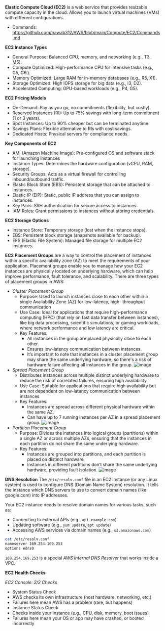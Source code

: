 **Elastic Compute Cloud (EC2)** is a web service that provides resizable compute capacity in the cloud. Allows you to launch virtual machines (VMs) with different configurations.

- Commands: https://github.com/nawab312/AWS/blob/main/Compute/EC2/Commands.md

**EC2 Instance Types**
- General Purpose: Balanced CPU, memory, and networking (e.g., T3, M5).
- Compute Optimized: High-performance CPU for intensive tasks (e.g., C5, C6i).
- Memory Optimized: Large RAM for in-memory databases (e.g., R5, X1).
- Storage Optimized: High IOPS storage for big data (e.g., I3, D2).
- Accelerated Computing: GPU-based workloads (e.g., P4, G5).

**EC2 Pricing Models**
- On-Demand: Pay as you go, no commitments (flexibility, but costly).
- Reserved Instances (RI): Up to 75% savings with long-term commitment (1 or 3 years).
- Spot Instances: Up to 90% cheaper but can be terminated anytime.
- Savings Plans: Flexible alternative to RIs with cost savings.
- Dedicated Hosts: Physical servers for compliance needs.

**Key Components of EC2**
- AMI (Amazon Machine Image): Pre-configured OS and software stack for launching instances
- Instance Types: Determines the hardware configuration (vCPU, RAM, storage).
- Security Groups: Acts as a virtual firewall for controlling inbound/outbound traffic.
- Elastic Block Store (EBS): Persistent storage that can be attached to instances.
- Elastic IP (EIP): Static, public IP address that you can assign to instances.
- Key Pairs: SSH authentication for secure access to instances.
- IAM Roles: Grant permissions to instances without storing credentials.

**EC2 Storage Options**
- Instance Store: Temporary storage (lost when the instance stops).
- EBS: Persistent block storage (snapshots available for backup).
- EFS (Elastic File System): Managed file storage for multiple EC2 instances.

**EC2 Placement Groups** are a way to control the placement of instances within a specific availability zone (AZ) to meet the requirements of your application. 
Placement groups enable you to manage how your EC2 instances are physically located on underlying hardware, which can help improve performance, fault tolerance, and scalability. 
There are three types of placement groups in AWS:
- *Cluster Placement Group*
  - Purpose: Used to launch instances close to each other within a single Availability Zone (AZ) for low-latency, high- throughput communication
  - Use Case: Ideal for applications that require high-performance computing (HPC) (that rely on fast data transfer between instances), like big data processing, scientific simulations, or gaming workloads, where network performance and low latency are critical.
  - Key Features:
    - All instances in the group are placed physically close to each other.
    - Ensures low-latency communication between instances.
    - It’s important to note that instances in a cluster placement group may share the same underlying hardware, so there's a risk of hardware failure affecting all instances in the group.
  ![image](https://github.com/user-attachments/assets/ac2361d3-1d5e-418a-ba84-2082c603ccb1)
- *Spread Placement Group*
  - Distributes instances across multiple distinct underlying hardware to reduce the risk of correlated failures, ensuring high availability.
  - Use Case: Suitable for applications that require high availability but are not dependent on low-latency communication between instances
  - Key Features:
    - Instances are spread across different physical hardware within the same AZ.
    - Can have up to 7 running instances per AZ in a spread placement group.
  ![image](https://github.com/user-attachments/assets/0078b87f-e09c-4a9e-bdd1-fc2510af3e53)
- *Partition Placement Group*
  - Purpose: Divides the instances into logical groups (partitions) within a single AZ or across multiple AZs, ensuring that the instances in each partition do not share the same underlying hardware.
  - Key Features:
    - Instances are grouped into partitions, and each partition is placed on distinct hardware
    - Instances in different partitions don’t share the same underlying hardware, providing fault isolation.
  ![image](https://github.com/user-attachments/assets/aa18713a-065b-46ff-9718-a896b3727776)

**DNS Resolution**
The `/etc/resolv.conf` file in an EC2 instance (or any Linux system) is used to configure DNS (Domain Name System) resolution. It tells the instance which DNS servers to use to convert domain names (like google.com) into IP addresses.

Your EC2 instance needs to resolve domain names for various tasks, such as:
- Connecting to external APIs (e.g., `api.example.com`)
- Updating software (e.g., `yum update`, `apt update`)
- Accessing AWS services via domain names (e.g., `s3.amazonaws.com`)

```bash
cat /etc/resolv.conf
nameserver 169.254.169.253
options edns0
```

`169.254.169.253` is a special *AWS Internal DNS Resolver* that works inside a VPC.

**EC2 Health Checks**

*EC2 Console: 2/2 Checks*
- System Status Check
 - AWS checks its own infrastructure (host hardware, networking, etc.)
 - Failures here mean AWS has a problem (rare, but happens)
- Instance Status Check
 - Checks inside your instance (e.g., CPU, disk, memory, boot issues)
 - Failures here mean your OS or app may have crashed, or booted incorrectly









